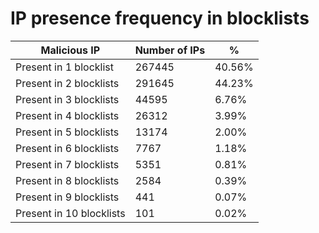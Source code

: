# IP presence frequency in blocklists
| Malicious IP | Number of IPs | % |
|----|----|----|
| Present in 1 blocklist | 267445 | 40.56% |
| Present in 2 blocklists | 291645 | 44.23% |
| Present in 3 blocklists | 44595 | 6.76% |
| Present in 4 blocklists | 26312 | 3.99% |
| Present in 5 blocklists | 13174 | 2.00% |
| Present in 6 blocklists | 7767 | 1.18% |
| Present in 7 blocklists | 5351 | 0.81% |
| Present in 8 blocklists | 2584 | 0.39% |
| Present in 9 blocklists | 441 | 0.07% |
| Present in 10 blocklists | 101 | 0.02% |
